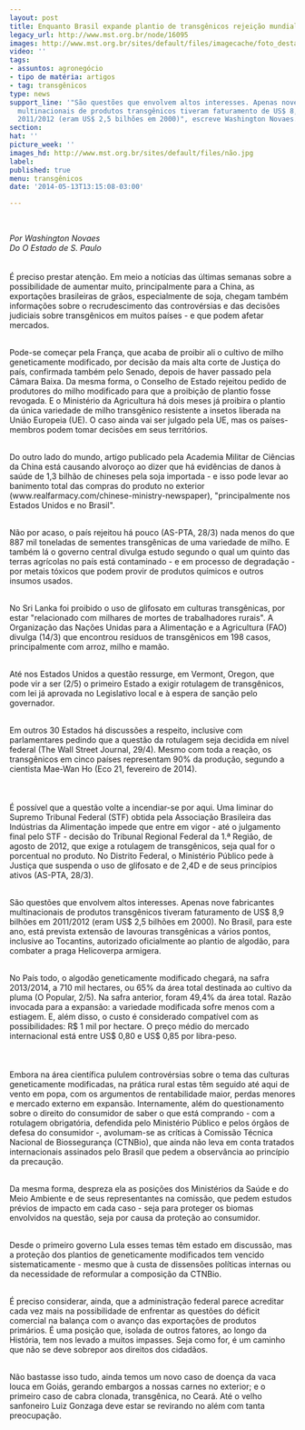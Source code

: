 ```yaml
---
layout: post
title: Enquanto Brasil expande plantio de transgênicos rejeição mundial aumenta
legacy_url: http://www.mst.org.br/node/16095
images: http://www.mst.org.br/sites/default/files/imagecache/foto_destaque/não.jpg
video: ''
tags:
- assuntos: agronegócio
- tipo de matéria: artigos
- tag: transgênicos
type: news
support_line: '"São questões que envolvem altos interesses. Apenas nove fabricantes
  multinacionais de produtos transgênicos tiveram faturamento de US$ 8,9 bilhões em
  2011/2012 (eram US$ 2,5 bilhões em 2000)", escreve Washington Novaes.'
section: 
hat: ''
picture_week: ''
images_hd: http://www.mst.org.br/sites/default/files/não.jpg
label: 
published: true
menu: transgênicos
date: '2014-05-13T13:15:08-03:00'

---
```

<p>&nbsp;</p><p><em>Por Washington Novaes<br>Do O Estado de S. Paulo<br></em><em><br></em><br>É preciso prestar atenção. Em meio a notícias das últimas semanas sobre a possibilidade de aumentar muito, principalmente para a China, as exportações brasileiras de grãos, especialmente de soja, chegam também informações sobre o recrudescimento das controvérsias e das decisões judiciais sobre transgênicos em muitos países - e que podem afetar mercados.</p><p><br>Pode-se começar pela França, que acaba de proibir ali o cultivo de milho geneticamente modificado, por decisão da mais alta corte de Justiça do país, confirmada também pelo Senado, depois de haver passado pela Câmara Baixa. Da mesma forma, o Conselho de Estado rejeitou pedido de produtores do milho modificado para que a proibição de plantio fosse revogada. E o Ministério da Agricultura há dois meses já proibira o plantio da única variedade de milho transgênico resistente a insetos liberada na União Europeia (UE). O caso ainda vai ser julgado pela UE, mas os países-membros podem tomar decisões em seus territórios.</p><p><br>Do outro lado do mundo, artigo publicado pela Academia Militar de Ciências da China está causando alvoroço ao dizer que há evidências de danos à saúde de 1,3 bilhão de chineses pela soja importada - e isso pode levar ao banimento total das compras do produto no exterior (www.realfarmacy.com/chinese-ministry-newspaper), "principalmente nos Estados Unidos e no Brasil".</p><p><br>Não por acaso, o país rejeitou há pouco (AS-PTA, 28/3) nada menos do que 887 mil toneladas de sementes transgênicas de uma variedade de milho. E também lá o governo central divulga estudo segundo o qual um quinto das terras agrícolas no país está contaminado - e em processo de degradação - por metais tóxicos que podem provir de produtos químicos e outros insumos usados.</p><p><br>No Sri Lanka foi proibido o uso de glifosato em culturas transgênicas, por estar "relacionado com milhares de mortes de trabalhadores rurais". A Organização das Nações Unidas para a Alimentação e a Agricultura (FAO) divulga (14/3) que encontrou resíduos de transgênicos em 198 casos, principalmente com arroz, milho e mamão.</p><p><br>Até nos Estados Unidos a questão ressurge, em Vermont, Oregon, que pode vir a ser (2/5) o primeiro Estado a exigir rotulagem de transgênicos, com lei já aprovada no Legislativo local e à espera de sanção pelo governador.</p><p><br>Em outros 30 Estados há discussões a respeito, inclusive com parlamentares pedindo que a questão da rotulagem seja decidida em nível federal (The Wall Street Journal, 29/4). Mesmo com toda a reação, os transgênicos em cinco países representam 90% da produção, segundo a cientista Mae-Wan Ho (Eco 21, fevereiro de 2014).</p><p><em><img style="margin: 10px;" src="http://www.mst.org.br/sites/default/files/Trans_cultura-606x201_1.png" alt=""></em><br><br>É possível que a questão volte a incendiar-se por aqui. Uma liminar do Supremo Tribunal Federal (STF) obtida pela Associação Brasileira das Indústrias da Alimentação impede que entre em vigor - até o julgamento final pelo STF - decisão do Tribunal Regional Federal da 1.ª Região, de agosto de 2012, que exige a rotulagem de transgênicos, seja qual for o porcentual no produto. No Distrito Federal, o Ministério Público pede à Justiça que suspenda o uso de glifosato e de 2,4D e de seus princípios ativos (AS-PTA, 28/3).</p><p><br>São questões que envolvem altos interesses. Apenas nove fabricantes multinacionais de produtos transgênicos tiveram faturamento de US$ 8,9 bilhões em 2011/2012 (eram US$ 2,5 bilhões em 2000). No Brasil, para este ano, está prevista extensão de lavouras transgênicas a vários pontos, inclusive ao Tocantins, autorizado oficialmente ao plantio de algodão, para combater a praga Helicoverpa armigera.</p><p><br>No País todo, o algodão geneticamente modificado chegará, na safra 2013/2014, a 710 mil hectares, ou 65% da área total destinada ao cultivo da pluma (O Popular, 2/5). Na safra anterior, foram 49,4% da área total. Razão invocada para a expansão: a variedade modificada sofre menos com a estiagem. E, além disso, o custo é considerado compatível com as possibilidades: R$ 1 mil por hectare. O preço médio do mercado internacional está entre US$ 0,80 e US$ 0,85 por libra-peso.</p><p>&nbsp;<img style="margin: 10px;" src="http://www.mst.org.br/sites/default/files/Trans_estado-606x195_0.png" alt=""></p><p>Embora na área científica pululem controvérsias sobre o tema das culturas geneticamente modificadas, na prática rural estas têm seguido até aqui de vento em popa, com os argumentos de rentabilidade maior, perdas menores e mercado externo em expansão. Internamente, além do questionamento sobre o direito do consumidor de saber o que está comprando - com a rotulagem obrigatória, defendida pelo Ministério Público e pelos órgãos de defesa do consumidor -, avolumam-se as críticas à Comissão Técnica Nacional de Biossegurança (CTNBio), que ainda não leva em conta tratados internacionais assinados pelo Brasil que pedem a observância ao princípio da precaução.</p><p><br>Da mesma forma, despreza ela as posições dos Ministérios da Saúde e do Meio Ambiente e de seus representantes na comissão, que pedem estudos prévios de impacto em cada caso - seja para proteger os biomas envolvidos na questão, seja por causa da proteção ao consumidor.</p><p><br>Desde o primeiro governo Lula esses temas têm estado em discussão, mas a proteção dos plantios de geneticamente modificados tem vencido sistematicamente - mesmo que à custa de dissensões políticas internas ou da necessidade de reformular a composição da CTNBio.</p><p><br>É preciso considerar, ainda, que a administração federal parece acreditar cada vez mais na possibilidade de enfrentar as questões do déficit comercial na balança com o avanço das exportações de produtos primários. É uma posição que, isolada de outros fatores, ao longo da História, tem nos levado a muitos impasses. Seja como for, é um caminho que não se deve sobrepor aos direitos dos cidadãos.</p><p><br>Não bastasse isso tudo, ainda temos um novo caso de doença da vaca louca em Goiás, gerando embargos a nossas carnes no exterior; e o primeiro caso de cabra clonada, transgênica, no Ceará. Até o velho sanfoneiro Luiz Gonzaga deve estar se revirando no além com tanta preocupação.</p><p>&nbsp;</p>
